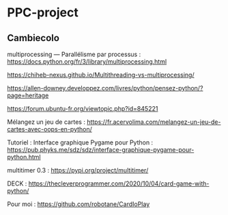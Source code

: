 # PPC-project
## Cambiecolo


multiprocessing — Parallélisme par processus : https://docs.python.org/fr/3/library/multiprocessing.html


https://chiheb-nexus.github.io/Multithreading-vs-multiprocessing/


https://allen-downey.developpez.com/livres/python/pensez-python/?page=heritage


https://forum.ubuntu-fr.org/viewtopic.php?id=845221



Mélangez un jeu de cartes : https://fr.acervolima.com/melangez-un-jeu-de-cartes-avec-oops-en-python/


Tutoriel : Interface graphique Pygame pour Python : https://pub.phyks.me/sdz/sdz/interface-graphique-pygame-pour-python.html

multitimer 0.3  : https://pypi.org/project/multitimer/


DECK : https://thecleverprogrammer.com/2020/10/04/card-game-with-python/


Pour moi : https://github.com/robotane/CardIoPlay

